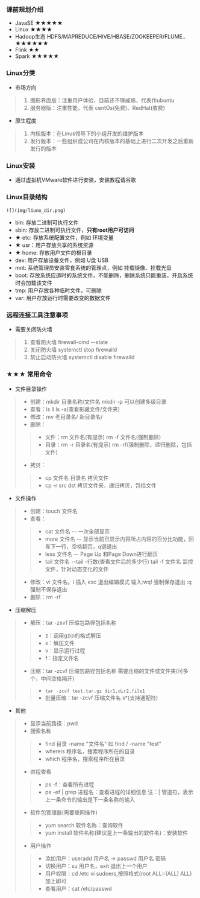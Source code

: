 ### 课前规划介绍
+ JavaSE ★★★★★
+ Linux ★★★★
+ Hadoop生态 HDFS/MAPREDUCE/HIVE/HBASE/ZOOKEEPER/FLUME.. ★★★★★★
+ Flink ★★
+ Spark ★★★★★

### Linux分类
* 市场方向
> 1. 图形界面版：注重用户体验，目前还不够成熟，代表作ubuntu
> 2. 服务器版：注重性能，代表 centOs(免费)、RedHat(收费)
* 原生程度
> 1. 内核版本：在Linus领导下的小组开发的维护版本
> 2. 发行版本：一些组织或公司在内核版本的基础上进行二次开发之后重新发行的版本

### Linux安装
+ 通过虚拟机VMware软件进行安装，安装教程请谷歌

### Linux目录结构

    ![](img/liunx_dir.png)
+ bin: 存放二进制可执行文件
+ sbin: 存放二进制可执行文件，**只有root用户可访问**
+ ★ etc: 存放系统配置文件，例如 环境变量
+ ★ usr：用户存放共享的系统资源
+ ★ home: 存放用户文件的根目录
+ dev: 用户存放设备文件，例如 U盘 USB
+ mnt: 系统管理员安装零食系统的管理点，例如 挂载镜像、挂载光盘
+ boot: 存放系统应道时的系统文件，不能删除，删除系统只能重装，开启系统时会加载该文件
+ tmp: 用户存放各种临时文件，可删除
+ var: 用户存放运行时需要改变的数据文件

### 远程连接工具注意事项
+ 需要关闭防火墙
> 1. 查看防火墙 firewall-cmd --state
> 1. 关闭防火墙 systemctl stop firewalld
> 1. 禁止启动防火墙 systemctl disable firewalld

### ★★★ 常用命令 
+ 文件目录操作
> + 创建：mkdir 目录名称/文件名 mkdir -p 可以创建多级目录
> + 查看：ls ll ls -a(查看影藏文件/文件夹)
> + 修改：mv 老目录名/ 新目录名/
> + 删除：
> > + 文件：rm 文件名(有提示) rm -f 文件名(强制删除)
> > + 目录：rm -r 目录名(有提示) rm -rf(强制删除，递归删除，包括文件)
> + 拷贝：
> > + cp 文件名 目录名 拷贝文件
> > + cp -r src dst 拷贝文件夹，递归拷贝，包括文件
+ 文件操作
> + 创建：touch 文件名
> + 查看：
> > + cat 文件名 -- 一次全部显示
> > + more 文件名 -- 显示当前已显示内容所占内容的百分比功能，回车下一行，空格翻页，q键退出
> > + less 文件名 -- Page Up 和Page Down进行翻页
> > + tail 文件名 --tail -行数(查看文件后的多少行) tail -f 文件名 监控文件，针对动态变化的文件
> + 修改：vi 文件名。i 插入 esc 退出编辑模式 输入:wq! 强制保存退出 :q强制不保存退出
> + 删除：rm -rf
+ 压缩解压
> + 解压：tar -zxvf 压缩包路径包括名称
> > + z：调用gzip的格式解压
> > + x：解压文件
> > + v：显示运行过程
> > + f：指定文件名
> + 压缩：tar -zcvf 压缩包路径包括名称 需要压缩的文件或文件夹(可多个，中间空格隔开)
> > + ``tar -zcvf test.tar.gz dir1,dir2,file1``
> > + 批量压缩：tar -zcvf 压缩文件名 s*(支持通配符)

+ 其他
> + 显示当前路径：pwd
> + 搜索名称
> > + find 目录 -name "文件名" 如 find / -name "test"
> > + whereis 程序名，搜索程序所在的目录
> > + which 程序名，搜索程序所在目录
> + 进程查看
> > + ps -f：查看所有进程
> > + ps -ef | grep 进程名：查看进程的详细信息
> > 注：| 管道符，表示上一条命令的输出是下一条名称的输入
> + 软件包管理器(需要联网操作)
> > + yum search 软件名称：查询软件
> > + yum install 软件名称(建议是上一条输出的软件名)：安装软件
> + 用户操作
> > + 添加用户：useradd 用户名 -> passwd 用户名 密码
> > + 切换用户：su 用户名，exit 退出上一个用户
> > + 用户权限：cd /etc vi sudoers,按照格式(root ALL=(ALL) ALL)加上即可
> > + 查看用户：cat /etc/passwd













